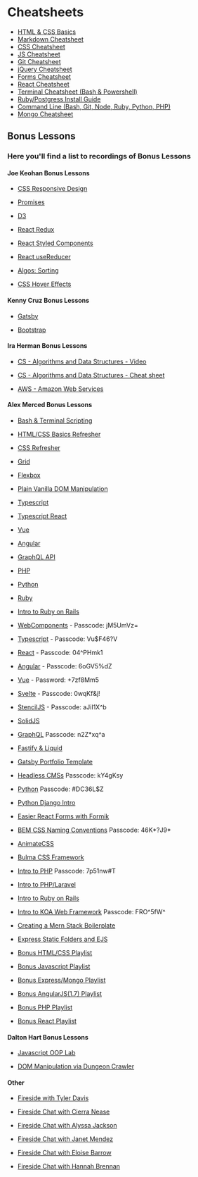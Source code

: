# Cheatsheets

- [HTML & CSS Basics](./htmlcssbasics.md)
- [Markdown Cheatsheet](./md.md)
- [CSS Cheatsheet](./css.md)
- [JS Cheatsheet](./js.md)
- [Git Cheatsheet](./git.md)
- [jQuery Cheatsheet](./jquery.md)
- [Forms Cheatsheet](./forms.md)
- [React Cheatsheet](./react.md)
- [Terminal Cheatsheet (Bash & Powershell)](./terminal.md)
- [Ruby/Postgress Install Guide](./rubyinstall.md)
- [Command Line (Bash, Git, Node, Ruby, Python, PHP)](./commands.md)
- [Mongo Cheatsheet](./mongo.md)

## Bonus Lessons

### Here you'll find a list to recordings of Bonus Lessons

#### Joe Keohan Bonus Lessons

- [CSS Responsive Design](https://generalassembly.zoom.us/rec/share/NlXB5kiLkAWcwNg8_2aZDz81gXOQA-ZMRB2mKzcftxDfF8WnRsAKhOS3OSFZsOrw.9rKLCHV9JlveZog2?startTime=1600178200000)

- [Promises](https://generalassembly.zoom.us/rec/share/kO4BNC3IwlUgS9ulaF50ZiqO7CbMgokMuE7TtBu0TB-EdJ31Z1hyevQzRe3kjLj7.7-IrNYIfzVDe0DKX?startTime=1600264234000)

- [D3](https://generalassembly.zoom.us/rec/share/dfsXsJMEfXyCngrSFxWJKfncQ62KP6JFoZwzJqU4pf-BPXVqbW3I_v-i-I9Oz6T_.1Eukmif67FYm_jNa?startTime=1601992502000)

- [React Redux](https://generalassembly.zoom.us/rec/play/12P2XzVrXN73knI8TpTkOTSJtwrKoiRaUd2NG8EdGJIuLYHYZkD4bhcniWCTseZxeqtGTUyoyNapvH6r._29JNdegMAgrXSZY?autoplay=true&startTime=1603822985000)

- [React Styled Components](https://generalassembly.zoom.us/rec/share/8VwpUy2UxCcn0zj46jr9HY463prS0DPX3475c7c2exoV2aYzEUexgPH35kylXZ88.q8Enji7va5zVn_1m?startTime=1605884200000)

- [React useReducer](https://generalassembly.zoom.us/rec/share/MqePeNERLMFdmqOJLt24fIVWKZe-noM07NkUJk2Vk9qypJiB6jgQI2q5EbFwfzTl.qv4VkyUSE_KOg0oh?startTime=1606255774000)

- [Algos: Sorting](https://generalassembly.zoom.us/rec/share/YEFPaAG4_zKvTJtHmFwZ7Bg6CVVoNMcwPyy07thiYuOeETcPX8g6UVGvQkw1QY-E.VMjBFKT7ASwXt0UG?startTime=1618322173000)

- [CSS Hover Effects](https://generalassembly.zoom.us/rec/share/0_1Ke_STbG_lu0s6fKih-JDdesYglcosg6XJSl9P4LnYtE-uxF-4gyox9ULGou-G.9rck2u_p5Qetd_2R?startTime=1618338102000)

#### Kenny Cruz Bonus Lessons

- [Gatsby](https://generalassembly.zoom.us/rec/share/jD6cblNgDnW-o1icGYLbc7bphh_v84GiMFRlYb4y85ATJs4GE9G3jwK0u73U0hMk.x2q0ACUBr2CCWx15?startTime=1601906545000)

- [Bootstrap](https://generalassembly.zoom.us/rec/share/X0O7p1sFyZzRs-Y9OanTgehiwYn1o8f-9hRNASXeosAoGcUv1vvSMq4Q2TCux75Y.HD5wjyK61FOQaRUU)

#### Ira Herman Bonus Lessons

- [CS - Algorithms and Data Structures - Video](https://generalassembly.zoom.us/rec/play/Y-UJbDrTLZrWUhoRFfR2sS4-BAxBNA1DqM2FjnXeJPQF487tlDK7HEROViTgVCf9CuUNCfZCejYwhh-j.OCY-NQajlenXrfyE?startTime=1611345196000&_x_zm_rtaid=yYP96ZybTXy4ty_I-AjLWQ.1611610378614.8ff1a6c49bc8e490d67b5da642688f31&_x_zm_rhtaid=44)

- [CS - Algorithms and Data Structures - Cheat sheet](https://gist.github.com/iscott/efe76bdd5f8004c290e768bd0dafc052)

- [AWS - Amazon Web Services](https://generalassembly.zoom.us/rec/share/sitvd7N3FUhQ8gSKOgby15tLsvbMgF3TpgbvBkX0qxiiF0xx3zpYaEKmMAb4jCxA.7ZHyEDuYT4uKjEJ0?startTime=1609275482000)

#### Alex Merced Bonus Lessons

- [Bash & Terminal Scripting](https://generalassembly.zoom.us/rec/share/f5quC-zb2i11E19PFKR8cSVG0BB19DIxpMlAClZY78-KI7mUcdd9-NvgPU6_td91.pXQmVQaLM3WD0kxu)

- [HTML/CSS Basics Refresher](https://generalassembly.zoom.us/rec/share/ht-wmHyCTgnV-hrvtEzgCsywHKyPYQ1OH0S6DfNh-V1XB1vPsBh_Q1HTgtr0i1lI.LGQPTyMA_pcn3mbV?startTime=1612187836000)

- [CSS Refresher](https://generalassembly.zoom.us/rec/share/WLmJnoSE86J4EPHeQJWNywhCW0pYDBVbZvBzuz00ztHV8MWZ4uKbLCTrmeSjmypq.rV9Csheq6GkdgAWa)

- [Grid](https://generalassembly.zoom.us/rec/share/6VOvdpBiOf6uJuU0LIzTNDRQ5PQPb4EeA7L6U0PEYeFDW3hH2xF6J496JAuakgNH.iHsdHqmjc58FEP1N)

- [Flexbox](https://generalassembly.zoom.us/rec/share/kToGF_1iwh-hW-Kjvds_tZFzC4wp2H7bhQO1o6EZxD3hYpCQXozeuwV0mCxkEnlk.F4lGdBM2_w3ameBT)

- [Plain Vanilla DOM Manipulation](https://generalassembly.zoom.us/rec/share/HW01thxD4W-Od1RLYOBUpCC8gTdPvEKrnUIV2_UGv65r14QAkWYzCgK_kcWrw6bK.6bXNLt6x7qBdUU3C)

- [Typescript](https://generalassembly.zoom.us/rec/share/yw9cv0ZQzLRFWW0CMR85AVDXOjRVqwWLYzBYafIhVCT0v2OOJvkL3Yr7OstJUd04._uo2dihSzFnXRbXV)

- [Typescript React](https://generalassembly.zoom.us/rec/share/sBJBFYDgZPvEXvygLqDglXYsgdsNloV32omVnjq9ABgSHsIRRN1LPxHgQy8tIDC-.GYZ6ENAVWvU5GR7t)

- [Vue](https://generalassembly.zoom.us/rec/share/xcYfFbmhh4KhFJZaf9p1bPGvAab7JZM4EdAqpUAZusUrf62b0FfuqCWP7e2j7HLO.YMRGLwe69trQQsj7)

- [Angular](https://generalassembly.zoom.us/rec/share/pseRs8GSZWjYj0PaGXCBjOafNH3fKlIfQr2IE6LxWAKVWc6HH7cOqJDdQ1-dnZ7v.nAcU7j0ajensF53y)

- [GraphQL API](https://generalassembly.zoom.us/rec/share/r_S6HUMVYdLmTlViKyDjX7RHw7HVRsyolqTRxDOYbgwbsSiIq_SLrCla5OKVV_ps.a4xBuDdQbG9gwvAu)

- [PHP](https://generalassembly.zoom.us/rec/share/i3SahMji7MkdHmgeGQUnvCZE0HTryLM4YW6c4bhVdxYjRVl5EfCqtGNB7cPUyuef.vjzyVFps3MvtCOV8)

- [Python](https://generalassembly.zoom.us/rec/share/dc0NkA5NrDifesxov4Tv-1D453DUsGgM_R1T0UOi0GtZSo3FyUcQDqgXKsrP6ftj.cNJv020tFcSEZ2C5)

- [Ruby](https://generalassembly.zoom.us/rec/share/FzpKh1AGSmQL6PYg183lwDCasyrMu8Wph_qCIPOH5mCA98WhhyM-xWqgpNJ_tdQY.7fXkx9h6WYiBQjZI)

- [Intro to Ruby on Rails](https://generalassembly.zoom.us/rec/share/S2a7ZT13XUrGzYQB0hXeKSZ_-JGC4QFbNlTo_D-rfkv3KYAOuk_hr8NKdkzkSJch.U9nEwu60LK8NQ0_C)

- [WebComponents](https://generalassembly.zoom.us/rec/share/Oi7uyET69MaLn04ExCVMQI8vFn6Uv57Mmij_yLdhpMZH7GCd9eSq8L51CGJ4Aihn.sg-UimYRO0AFCq6R) - Passcode: jM5UmVz=

- [Typescript](https://generalassembly.zoom.us/rec/share/LYX6_hJ8aMMVqJfcaapvrrtjE6pL1FdyABTLIdCsN7TRXMiXB6e6I8ZqiKq9PQHc.H2licGYKVJ4Gi3yj) - Passcode: Vu$F46?V

- [React](https://generalassembly.zoom.us/rec/share/7M1QP7__80pIaKPB0UzSeu0aAJ28eaa823JP-_EKmk0CuIqY-R5JFZdo9WXORK9z) - Passcode: 04^PHmk1

- [Angular](https://generalassembly.zoom.us/rec/share/t-BNHRhxYW6JrTBVT07mLPDtIRcAAPZ70wz5Cns0U5Jqv5j-TZcUbWUgd3zkN22_.QiHJOkyEY4B96XNQ) - Passcode: 6oGV5%dZ

- [Vue](https://generalassembly.zoom.us/rec/share/wulaAK70pmBLZon82k_iR64iO6Pmaaa81ScdrvoMnUhio0hIDxx9B0iTsXxw5RHE) - Password: +7zf8Mm5

- [Svelte](https://generalassembly.zoom.us/rec/share/5_aCMC6Xpw8F7hg4yvMOhXguB63uf-BN91Ml7TCBbE5Aup7-yLrGIVKYxGfxQVg.R_0KdZ8PBuFzJwqB) - Passcode: 0wqKf&j!

- [StencilJS](https://generalassembly.zoom.us/rec/share/7mmvql7UaNsU17ngohilhT7VMRoMcjid6S_gB5hJ2Xg-Ql-0wndZSRt1mYHQ.csNgVmeU3ov79G18) - Passcode: aJiI1X^b

- [SolidJS](https://generalassembly.zoom.us/rec/share/aTxAXOyTg3F9uVnilxqQrwEXLVxUCvs_IilLzkZXXXovHNyCRcQ51EfPG1-QXirC.ifuvmD6qTEFwpZvk
)

- [GraphQL](https://generalassembly.zoom.us/rec/share/Dce4vUf5_3GYq-TysQapQbv0n_Dwy0VuOdhzO04_Hw3F7BiZBV3WcgpKlpm8uAtC.okgyNArVhbTWKapw) Passcode: n2Z\*xq^a

- [Fastify & Liquid](https://generalassembly.zoom.us/rec/share/K1MvUBpRkgi7Y8dJOL6KAot2nOZtL_km1fuBH6iGah34KtCnLBSD6q4UDTR9fDD3.xaMDT7dbN0RotfFc)

- [Gatsby Portfolio Template](https://generalassembly.zoom.us/rec/share/G_H-9UD0lbW3LmxAIMW8e2UF6t8ClF1SrfXi0tjeVaF91F43jMyMn2UW-CLsaUqC.XaZNke8VRv874L6z)

- [Headless CMSs](https://generalassembly.zoom.us/rec/share/u-h25U66niMOHRUEVNSsYR1te_CJWyGVHnsSCIGyWi3M_VqxD6Y8A5Jb71DIfaEd.2sh7T2ScqNpobTPc) Passcode: kY4gKsy

- [Python](https://generalassembly.zoom.us/rec/share/5LQ0isfe2C4T4chJw2-zu0zGoqjUpI8SRBLWSGBwy2eA5za3gIX9JyW8OzfQVy5S.riET9S79ZO0nst-I) Passcode: #DC36L$Z

- [Python Django Intro](https://generalassembly.zoom.us/rec/share/KPmsy3VZKVnZdbdWDnxheeZAWkrvDrqAAZfzUCrln9gErF2s0azhGJfgha_c_sxT.aIcxNHrd2N1FOUVK)

- [Easier React Forms with Formik](https://generalassembly.zoom.us/rec/share/rUWx4_UNdxD9SFw5vM93PaxfVq8rWkT1RJOloTc7SFNrBWssd-Myq_yKTVG-mm0y.2P7RyCoheOaXlRAF)

- [BEM CSS Naming Conventions](https://generalassembly.zoom.us/rec/share/E5rcHmqX7SsWWKPQu8mad3W_CIhyix8xlBCQtvZzOXoKcIyX6ErlpUm0tV0Txbc.n0p3WR3y4tnyeb8X) Passcode: 46K*?J9*

- [AnimateCSS](https://generalassembly.zoom.us/rec/share/LaQdRtRZOA2D6B-z_kClMXqhibQoXUT8ybeDSlgcela7M9rr-9AbQ9XxFh12Eu_M.h0VYiRkDfO0cuk5Y)

- [Bulma CSS Framework](https://generalassembly.zoom.us/rec/share/PiJnVU1pc8XBAkm4-LRscQ0GDRqR-i4ucukwNplT84r8TYtm3p7BF_XZnu4sPrKm.BGqaa6NvrFBBG27X
)

- [Intro to PHP](https://generalassembly.zoom.us/rec/share/aRwHlVKWgS6v_nXQKDcRTvRu39EfmTbOR_cb2OYBgDH-P1ildPfWzsEkBlF0gKz2.RadDKdVrpclZ-eg8) Passcode: 7p51nw#T

- [Intro to PHP/Laravel](https://generalassembly.zoom.us/rec/share/ZUBqssGVWxia4HDWuo8T6iVwggA8jPBQAgbiDLVnO4fIbx3jxEiIRfz8zIe5ninT.Z0g0e8A9tNAOFc-9)

- [Intro to Ruby on Rails](https://generalassembly.zoom.us/rec/share/N-fjS9NowgHYvcoGPV42xe8LlBDFgiJ7Uxo3M1b4HRwCEEKg5pEsvDgBNam-P6DE.pTNXoDTL7CHAzwwn
)

- [Intro to KOA Web Framework](https://generalassembly.zoom.us/rec/share/Mbt_SftdkcMfsC_5EQzpRqQDnWhugbR-8XMP5Qp-_DJo7JMAmL8nlkZCVGrzcrm5.53lzDbw16FaNCdV1) Passcode: FRO^5fW^

- [Creating a Mern Stack Boilerplate](https://generalassembly.zoom.us/rec/share/drdXY__dwgwoBrPfqWbY4OvB8AkXXgYeynd_yt_M8fSaz05l-TbpXPwhux48V1a0.HjNbseUsxlDuZTjS)

- [Express Static Folders and EJS](https://generalassembly.zoom.us/rec/share/DyDXHjSjHNKRCFjj6GjG3G70etFBsw1gtwlgAukUnibW1o-pgX7WJBQThpbZvSgf.miXfxyrxStQDTn8X)

- [Bonus HTML/CSS Playlist](https://www.youtube.com/playlist?list=PLV0X85yx42J1Btf00aBjbth_vgxM21Vfv)

- [Bonus Javascript Playlist](https://www.youtube.com/playlist?list=PLV0X85yx42J2IZ0NPW7vbY3OHITUFCFTD)

- [Bonus Express/Mongo Playlist](https://www.youtube.com/playlist?list=PLV0X85yx42J23W49n6MopKyWJaJgtBJ5_)

- [Bonus AngularJS(1.7) Playlist](https://www.youtube.com/playlist?list=PLV0X85yx42J3W52yHH2XzPoJOYL651Aml)

- [Bonus PHP Playlist](https://www.youtube.com/playlist?list=PLV0X85yx42J0Fwfc3UWBtph9n-38w0H9B)

- [Bonus React Playlist](https://www.youtube.com/playlist?list=PLV0X85yx42J3D-f8Jj3u104yBJFaovJ8s)

#### Dalton Hart Bonus Lessons

- [Javascript OOP Lab](https://generalassembly.zoom.us/rec/share/2O1KD-_x3SBObrfS9Bjia_crA93Ueaa82nca86VZmkyce0NpiYDsgznzt_ID5D9C?startTime=1588803604000)

- [DOM Manipulation via Dungeon Crawler](https://generalassembly.zoom.us/rec/play/qHoVcs-JVmOt2HlnTtVRIl3gCWj-ZgUvGmHf55We8LHiruQF1YIvQqQOErSyBQezY4bY6D6_3tqnpESl.JW_K5ZGm5-h0J8QV?startTime=1589407426000&_x_zm_rtaid=qAsAdSr3RnaeuSXxmCue3w.1602109079403.b48c6cdd517e1ec8964687bcc9427397&_x_zm_rhtaid=154)

#### Other

- [Fireside with Tyler Davis](https://generalassembly.zoom.us/rec/share/Oi7uyET69MaLn04ExCVMQI8vFn6Uv57Mmij_yLdhpMZH7GCd9eSq8L51CGJ4Aihn.sg-UimYRO0AFCq6R%20Passcode:%20jM5UmVz=)

- [Fireside Chat with Cierra Nease](https://generalassembly.zoom.us/rec/play/h82Jg1BiFcRwm7SWUQhQgNjmZ4RrDBkEIfnwdQuA1TxhAGBJg-u-INKmMny-uiYU7iYxeVNSz764Or1R.7-A4cbMf5Rf9PTBN?autoplay=true&startTime=1605895775000)

- [Fireside Chat with Alyssa Jackson](https://generalassembly.zoom.us/rec/play/dV9CWb_08z7Oi_LtZsah-LtpHGtDHxwUxFgXNo7aBgqiZoxwEYJRUIzOpJZ6e6tukpJBefjFe-oHJLI._9fBQDIHmWzgRQVo?autoplay=true&startTime=1603995887000)

- [Fireside Chat with Janet Mendez](https://generalassembly.zoom.us/rec/play/DI2PEyp09c7rgKqN_9XJWGc0nt-iS9ekuZTpDDJhIJDnpG6T2qdI1HKQTauZjpEOuZzcHsdkBM7Bvvnn.c9vdj6pGwkwtc6vC?autoplay=true&startTime=1602091736000)

- [Fireside Chat with Eloise Barrow](https://generalassembly.zoom.us/rec/play/CmYWgQRQZbVzml93SSLn14SDlXeC9QFE2IyRbsAlSqwzHymabgcweDKyIQVtPRY-qLv4aN-ptSulFN42.S_aKmfmhEs8XVH8p?autoplay=true&startTime=1611171268000)

- [Fireside Chat with Hannah Brennan](https://generalassembly.zoom.us/rec/play/EG--92ZM0R4ZNs25gGI3aEYc0lwg-2Zu2zdjpvu58Hmp0GDG2iJAL624KGHuQ4cDhPy_3N40wH4hEewH.nw3dMCKregSmQ3QV?autoplay=true&startTime=1618424800000)
